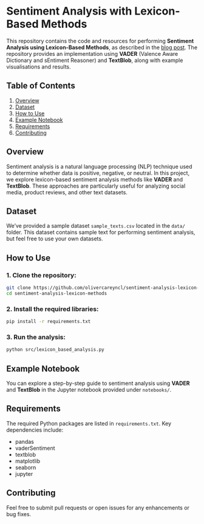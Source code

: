 # Sentiment Analysis with Lexicon-Based Methods

This repository contains the code and resources for performing **Sentiment Analysis using Lexicon-Based Methods**, as described in the [blog post](#). The repository provides an implementation using **VADER** (Valence Aware Dictionary and sEntiment Reasoner) and **TextBlob**, along with example visualisations and results.

## Table of Contents
1. [Overview](#overview)
2. [Dataset](#dataset)
3. [How to Use](#how-to-use)
4. [Example Notebook](#example-notebook)
5. [Requirements](#requirements)
6. [Contributing](#contributing)

## Overview
Sentiment analysis is a natural language processing (NLP) technique used to determine whether data is positive, negative, or neutral. In this project, we explore lexicon-based sentiment analysis methods like **VADER** and **TextBlob**. These approaches are particularly useful for analyzing social media, product reviews, and other text datasets.

## Dataset
We’ve provided a sample dataset `sample_texts.csv` located in the `data/` folder. This dataset contains sample text for performing sentiment analysis, but feel free to use your own datasets.

## How to Use

### 1. Clone the repository:
```bash
git clone https://github.com/olivercareyncl/sentiment-analysis-lexicon-methods.git
cd sentiment-analysis-lexicon-methods
```

### 2. Install the required libraries:
```bash
pip install -r requirements.txt
```

### 3. Run the analysis:
```bash
python src/lexicon_based_analysis.py
```

## Example Notebook
You can explore a step-by-step guide to sentiment analysis using **VADER** and **TextBlob** in the Jupyter notebook provided under `notebooks/`.

## Requirements
The required Python packages are listed in `requirements.txt`. Key dependencies include:

- pandas
- vaderSentiment
- textblob
- matplotlib
- seaborn
- jupyter

## Contributing
Feel free to submit pull requests or open issues for any enhancements or bug fixes.
